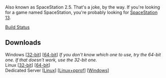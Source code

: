 Also known as SpaceStation 2.5. That's a joke, by the way. If you're looking for a game named SpaceStation, you're probably looking for [SpaceStation 13](http://www.byond.com/games/Exadv1/SpaceStation13).

[Build Status](http://nightgunner5.is-a-geek.net:1337/buildbot/waterfall)

Downloads
---------
Windows [[32-bit](http://nightgunner5.is-a-geek.net:1337/buildbot/gogame-win32.exe)] [[64-bit](http://nightgunner5.is-a-geek.net:1337/buildbot/gogame-win64.exe)] _If you don't know which one to use, try the 64-bit one. If that doesn't work, use the 32-bit one._  
Linux [[32-bit](http://nightgunner5.is-a-geek.net:1337/buildbot/gogame-x86)] [[64-bit](http://nightgunner5.is-a-geek.net:1337/buildbot/gogame-x64)]  
Dedicated Server [[Linux](http://nightgunner5.is-a-geek.net:1337/buildbot/gogame-dedi)] [[Linux+pprof](http://nightgunner5.is-a-geek.net:1337/buildbot/gogame-dedi-prof)] [[Windows](http://nightgunner5.is-a-geek.net:1337/buildbot/gogame-dedi.exe)]  

